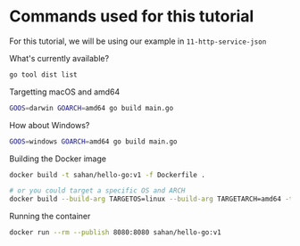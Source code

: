 # Commands used for this tutorial

For this tutorial, we will be using our example in `11-http-service-json`

What's currently available?
```sh
go tool dist list
```

Targetting macOS and amd64
```sh
GOOS=darwin GOARCH=amd64 go build main.go
```

How about Windows?
```sh
GOOS=windows GOARCH=amd64 go build main.go
```

Building the Docker image
```sh
docker build -t sahan/hello-go:v1 -f Dockerfile .

# or you could target a specific OS and ARCH
docker build --build-arg TARGETOS=linux --build-arg TARGETARCH=amd64 -t sahan/hello-go:v1 -f Dockerfile .
```

Running the container
```sh
docker run --rm --publish 8080:8080 sahan/hello-go:v1
```